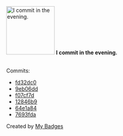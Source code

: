 <img src="https://github.com/my-badges/my-badges/blob/master/src/all-badges/time-of-commit/evening-commits.png?raw=true" alt="I commit in the evening." title="I commit in the evening." width="128">
<strong>I commit in the evening.</strong>
<br><br>

Commits:

- <a href="https://github.com/JokeTrue/otus-algo/commit/fd32dc070aa25c1b13d8a7e681c45e54196b3d93">fd32dc0</a>
- <a href="https://github.com/JokeTrue/otus-algo/commit/9eb06ddb7788189804f5c618f5c17bb00569c5da">9eb06dd</a>
- <a href="https://github.com/JokeTrue/otus-algo/commit/f07cf7dab978895fd0333e444b224c72e97e53c9">f07cf7d</a>
- <a href="https://github.com/JokeTrue/otus-algo/commit/12846b994185be1727090f9ce3cadf52617093da">12846b9</a>
- <a href="https://github.com/JokeTrue/otus-algo/commit/64e1a84d4ecdacf20921c2a17625c9d1db810391">64e1a84</a>
- <a href="https://github.com/JokeTrue/otus-algo/commit/7693fda94b7dc7914926f46bbb4e9f48ba96809f">7693fda</a>


Created by <a href="https://github.com/my-badges/my-badges">My Badges</a>